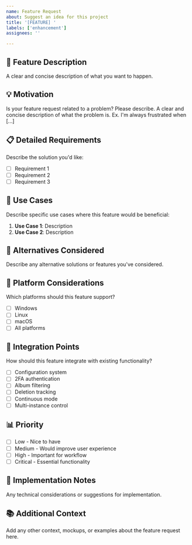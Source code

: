 ```yaml
---
name: Feature Request
about: Suggest an idea for this project
title: '[FEATURE] '
labels: ['enhancement']
assignees: ''

---
```


## 🚀 Feature Description
A clear and concise description of what you want to happen.

## 💡 Motivation
Is your feature request related to a problem? Please describe.
A clear and concise description of what the problem is. Ex. I'm always frustrated when [...]

## 📋 Detailed Requirements
Describe the solution you'd like:
- [ ] Requirement 1
- [ ] Requirement 2
- [ ] Requirement 3

## 🎯 Use Cases
Describe specific use cases where this feature would be beneficial:
1. **Use Case 1**: Description
2. **Use Case 2**: Description

## 🔄 Alternatives Considered
Describe any alternative solutions or features you've considered.

## 📱 Platform Considerations
Which platforms should this feature support?
- [ ] Windows
- [ ] Linux
- [ ] macOS
- [ ] All platforms

## 🧩 Integration Points
How should this feature integrate with existing functionality?
- [ ] Configuration system
- [ ] 2FA authentication
- [ ] Album filtering
- [ ] Deletion tracking
- [ ] Continuous mode
- [ ] Multi-instance control

## 📊 Priority
- [ ] Low - Nice to have
- [ ] Medium - Would improve user experience
- [ ] High - Important for workflow
- [ ] Critical - Essential functionality

## 🔧 Implementation Notes
Any technical considerations or suggestions for implementation.

## 📚 Additional Context
Add any other context, mockups, or examples about the feature request here.
